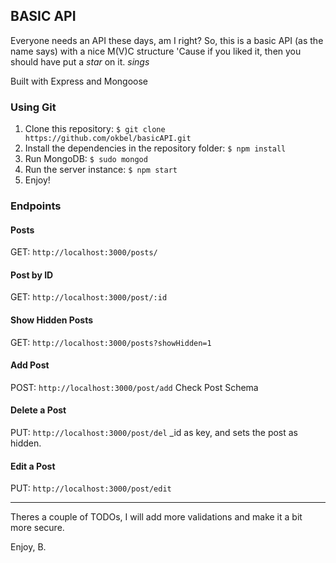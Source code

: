 ## BASIC API
Everyone needs an API these days, am I right? So, this is a basic API (as the name says) with a nice M(V)C structure
'Cause if you liked it, then you should have put a *star* on it. *sings*

Built with Express and Mongoose

### Using Git
1. Clone this repository: ``$ git clone https://github.com/okbel/basicAPI.git``
2. Install the dependencies in the repository folder: ``$ npm install``
3. Run MongoDB: ``$ sudo mongod``
4. Run the server instance: ``$ npm start``
5. Enjoy!

### Endpoints

#### Posts
GET: ``http://localhost:3000/posts/``

#### Post by ID
GET: ``http://localhost:3000/post/:id``

#### Show Hidden Posts
GET: ``http://localhost:3000/posts?showHidden=1``

#### Add Post
POST: ``http://localhost:3000/post/add``
Check Post Schema

#### Delete a Post
PUT: ``http://localhost:3000/post/del``
_id as key, and sets the post as hidden.

#### Edit a Post
PUT: ``http://localhost:3000/post/edit``

___

Theres a couple of TODOs, I will add more validations and make it a bit more secure. 

Enjoy,
B.

